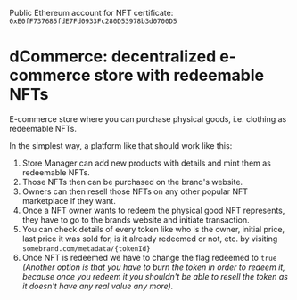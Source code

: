 Public Ethereum account for NFT certificate: `0xE0fF737685fdE7Fd0933Fc280D53978b3d0700D5`

# dCommerce: decentralized e-commerce store with redeemable NFTs

E-commerce store where you can purchase physical goods, i.e. clothing as redeemable NFTs.

In the simplest way, a platform like that should work like this:

1. Store Manager can add new products with details and mint them as redeemable NFTs.
2. Those NFTs then can be purchased on the brand's website.
3. Owners can then resell those NFTs on any other popular NFT marketplace if they want.
4. Once a NFT owner wants to redeem the physical good NFT represents, they have to go to the brands website and initiate transaction.
5. You can check details of every token like who is the owner, initial price, last price it was sold for, is it already redeemed or not, etc. by visiting `somebrand.com/metadata/{tokenId}`
6. Once NFT is redeemed we have to change the flag redeemed to `true` *(Another option is that you have to burn the token in order to redeem it, because once you redeem it you shouldn't be able to resell the token as it doesn't have any real value any more).*
